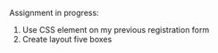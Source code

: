 Assignment in progress:
1. Use CSS element on my previous registration form 
2. Create layout five boxes